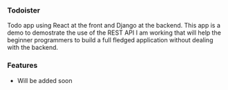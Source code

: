 ### Todoister 
Todo app using React at the front and Django at the backend.
This app is a demo to demostrate the use of the REST API I am working that will help the beginner programmers to build a full fledged application without dealing with the backend.

### Features
- Will be added soon
